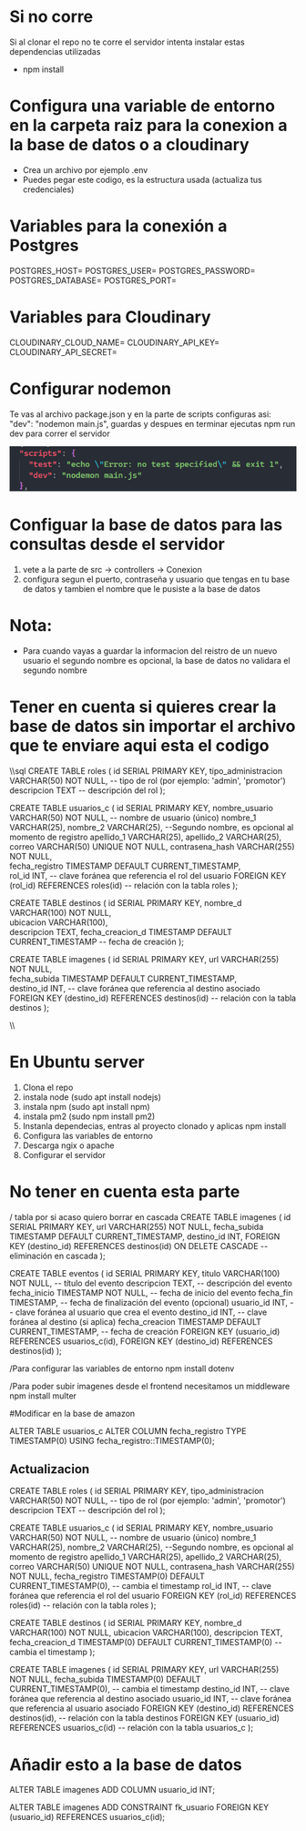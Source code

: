 # Si no corre

Si al clonar el repo no te corre el servidor intenta instalar estas dependencias utilizadas

- npm install

# Configura una variable de entorno en la carpeta raiz  para la conexion a la base de datos o a cloudinary

* Crea un archivo por ejemplo .env
* Puedes pegar este codigo, es la estructura usada (actualiza tus credenciales)

 # Variables para la conexión a Postgres  


POSTGRES_HOST=
POSTGRES_USER=
POSTGRES_PASSWORD=
POSTGRES_DATABASE=
POSTGRES_PORT=


# Variables para Cloudinary
CLOUDINARY_CLOUD_NAME=
CLOUDINARY_API_KEY=
CLOUDINARY_API_SECRET=





# Configurar nodemon 
Te vas al archivo package.json y en la parte de scripts configuras asi: "dev": "nodemon main.js", guardas y despues en terminar ejecutas npm run dev para correr el servidor


![alt text](image.png)

# Configuar la base de datos para las consultas desde el servidor

1. vete a la parte de src -> controllers -> Conexion
2. configura segun el puerto, contraseña y usuario que tengas en tu base de datos y tambien el nombre que le pusiste a la base de datos



# Nota:

* Para cuando vayas a guardar la informacion del reistro de un nuevo usuario el segundo nombre es opcional, la base de datos no validara el segundo nombre




# Tener en cuenta si quieres crear la base de datos sin importar el archivo que te enviare aqui esta el codigo 

\\\sql
CREATE TABLE roles (
    id SERIAL PRIMARY KEY,
    tipo_administracion VARCHAR(50) NOT NULL,  -- tipo de rol (por ejemplo: 'admin', 'promotor')
    descripcion TEXT  -- descripción del rol
); 


CREATE TABLE usuarios_c (
    id SERIAL PRIMARY KEY,
    nombre_usuario VARCHAR(50) NOT NULL,  -- nombre de usuario (único)
    nombre_1 VARCHAR(25), 
    nombre_2 VARCHAR(25), --Segundo nombre, es opcional al momento de registro
    apellido_1 VARCHAR(25), 
    apellido_2 VARCHAR(25),  
    correo VARCHAR(50) UNIQUE NOT NULL, 
    contrasena_hash VARCHAR(255) NOT NULL,  
    fecha_registro TIMESTAMP DEFAULT CURRENT_TIMESTAMP,  
    rol_id INT,  -- clave foránea que referencia el rol del usuario
    FOREIGN KEY (rol_id) REFERENCES roles(id)  -- relación con la tabla roles
);


CREATE TABLE destinos (
    id SERIAL PRIMARY KEY,
    nombre_d VARCHAR(100) NOT NULL,  
    ubicacion VARCHAR(100),  
    descripcion TEXT, 
    fecha_creacion_d TIMESTAMP DEFAULT CURRENT_TIMESTAMP  -- fecha de creación
);


CREATE TABLE imagenes (
    id SERIAL PRIMARY KEY,
    url VARCHAR(255) NOT NULL,  
    fecha_subida TIMESTAMP DEFAULT CURRENT_TIMESTAMP,  
    destino_id INT,  -- clave foránea que referencia al destino asociado
    FOREIGN KEY (destino_id) REFERENCES destinos(id)  -- relación con la tabla destinos
);

\\\






# En Ubuntu server

1. Clona el repo
2. instala node (sudo apt install nodejs)
3. instala npm (sudo apt install npm)
4. instala pm2 (sudo npm install pm2)
5. Instanla dependecias, entras al proyecto clonado y aplicas npm install
6. Configura las variables de entorno
7. Descarga ngix o apache
8. Configurar el servidor

























# No tener en cuenta esta parte #

/ tabla por si acaso quiero borrar en cascada
CREATE TABLE imagenes (
    id SERIAL PRIMARY KEY,
    url VARCHAR(255) NOT NULL,
    fecha_subida TIMESTAMP DEFAULT CURRENT_TIMESTAMP,
    destino_id INT,
    FOREIGN KEY (destino_id) REFERENCES destinos(id) ON DELETE CASCADE  -- eliminación en cascada
);



CREATE TABLE eventos (
    id SERIAL PRIMARY KEY,
    titulo VARCHAR(100) NOT NULL,  -- título del evento
    descripcion TEXT,  -- descripción del evento
    fecha_inicio TIMESTAMP NOT NULL,  -- fecha de inicio del evento
    fecha_fin TIMESTAMP,  -- fecha de finalización del evento (opcional)
    usuario_id INT,  -- clave foránea al usuario que crea el evento
    destino_id INT,  -- clave foránea al destino (si aplica)
    fecha_creacion TIMESTAMP DEFAULT CURRENT_TIMESTAMP,  -- fecha de creación
    FOREIGN KEY (usuario_id) REFERENCES usuarios_c(id),
    FOREIGN KEY (destino_id) REFERENCES destinos(id)
);

/Para configurar las variables de entorno
npm install dotenv

/Para poder subir imagenes desde el frontend necesitamos un middleware
npm install multer


#Modificar en la base de amazon

ALTER TABLE usuarios_c
ALTER COLUMN fecha_registro TYPE TIMESTAMP(0) USING fecha_registro::TIMESTAMP(0);



## Actualizacion

CREATE TABLE roles (
    id SERIAL PRIMARY KEY,
    tipo_administracion VARCHAR(50) NOT NULL,  -- tipo de rol (por ejemplo: 'admin', 'promotor')
    descripcion TEXT  -- descripción del rol
);

CREATE TABLE usuarios_c (
    id SERIAL PRIMARY KEY,
    nombre_usuario VARCHAR(50) NOT NULL,  -- nombre de usuario (único)
    nombre_1 VARCHAR(25),
    nombre_2 VARCHAR(25),  --Segundo nombre, es opcional al momento de registro
    apellido_1 VARCHAR(25),
    apellido_2 VARCHAR(25),
    correo VARCHAR(50) UNIQUE NOT NULL,
    contrasena_hash VARCHAR(255) NOT NULL,
    fecha_registro TIMESTAMP(0) DEFAULT CURRENT_TIMESTAMP(0),  -- cambia el timestamp
    rol_id INT,  -- clave foránea que referencia el rol del usuario
    FOREIGN KEY (rol_id) REFERENCES roles(id)  -- relación con la tabla roles
);

CREATE TABLE destinos (
    id SERIAL PRIMARY KEY,
    nombre_d VARCHAR(100) NOT NULL,
    ubicacion VARCHAR(100),
    descripcion TEXT,
    fecha_creacion_d TIMESTAMP(0) DEFAULT CURRENT_TIMESTAMP(0)  -- cambia el timestamp
);

CREATE TABLE imagenes (
    id SERIAL PRIMARY KEY,
    url VARCHAR(255) NOT NULL,
    fecha_subida TIMESTAMP(0) DEFAULT CURRENT_TIMESTAMP(0),  -- cambia el timestamp
    destino_id INT,  -- clave foránea que referencia al destino asociado
    usuario_id INT,  -- clave foránea que referencia al usuario asociado
    FOREIGN KEY (destino_id) REFERENCES destinos(id),  -- relación con la tabla destinos
    FOREIGN KEY (usuario_id) REFERENCES usuarios_c(id)  -- relación con la tabla usuarios_c
);


# Añadir esto a la base de datos
ALTER TABLE imagenes
ADD COLUMN usuario_id INT;


ALTER TABLE imagenes
ADD CONSTRAINT fk_usuario
FOREIGN KEY (usuario_id) REFERENCES usuarios_c(id);
